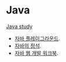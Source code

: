 # Java
 [Java study](https://github.com/JinsuYeo/Java/wiki)

* [자바 플레이그라운드](https://github.com/JinsuYeo/Java/wiki/%EC%9E%90%EB%B0%94-%ED%94%8C%EB%A0%88%EC%9D%B4%EA%B7%B8%EB%9D%BC%EC%9A%B4%EB%93%9C).   
* [자바의 정석](https://github.com/JinsuYeo/Java/wiki/%EC%9E%90%EB%B0%94%EC%9D%98-%EC%A0%95%EC%84%9D).   
* [자바 웹 개발 워크북](https://github.com/JinsuYeo/Java/wiki/%EC%9E%90%EB%B0%94-%EC%9B%B9-%EA%B0%9C%EB%B0%9C-%EC%9B%8C%ED%81%AC%EB%B6%81).   
